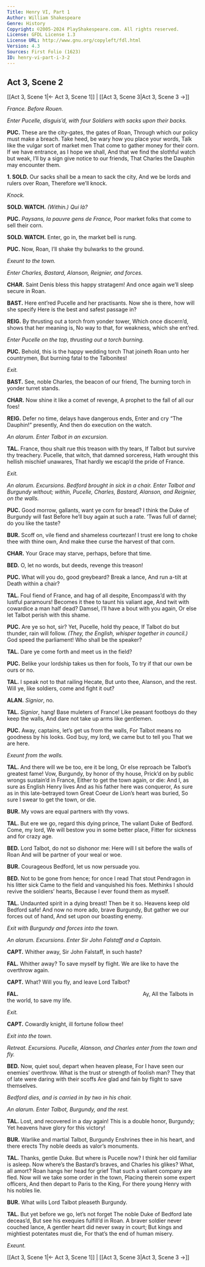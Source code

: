 ```yaml
---
Title: Henry VI, Part 1
Author: William Shakespeare
Genre: History
Copyright: ©2005-2024 PlayShakespeare.com. All rights reserved.
License: GFDL License 1.3
License URL: http://www.gnu.org/copyleft/fdl.html
Version: 4.3
Sources: First Folio (1623)
ID: henry-vi-part-i-3-2
---
```


## Act 3, Scene 2
[[Act 3, Scene 1|← Act 3, Scene 1]] | [[Act 3, Scene 3|Act 3, Scene 3 →]]

*France. Before Rouen.*

*Enter Pucelle, disguis’d, with four Soldiers with sacks upon their backs.*

**PUC.**
These are the city-gates, the gates of Roan,
Through which our policy must make a breach.
Take heed, be wary how you place your words,
Talk like the vulgar sort of market men
That come to gather money for their corn.
If we have entrance, as I hope we shall,
And that we find the slothful watch but weak,
I’ll by a sign give notice to our friends,
That Charles the Dauphin may encounter them.

**1. SOLD.**
Our sacks shall be a mean to sack the city,
And we be lords and rulers over Roan,
Therefore we’ll knock.

*Knock.*

**SOLD. WATCH.**
*(Within.)*
*Qui là?*

**PUC.**
*Paysans, la pauvre gens de France,*
Poor market folks that come to sell their corn.

**SOLD. WATCH.**
Enter, go in, the market bell is rung.

**PUC.**
Now, Roan, I’ll shake thy bulwarks to the ground.

*Exeunt to the town.*

*Enter Charles, Bastard, Alanson, Reignier, and forces.*

**CHAR.**
Saint Denis bless this happy stratagem!
And once again we’ll sleep secure in Roan.

**BAST.**
Here ent’red Pucelle and her practisants.
Now she is there, how will she specify
Here is the best and safest passage in?

**REIG.**
By thrusting out a torch from yonder tower,
Which once discern’d, shows that her meaning is,
No way to that, for weakness, which she ent’red.

*Enter Pucelle on the top, thrusting out a torch burning.*

**PUC.**
Behold, this is the happy wedding torch
That joineth Roan unto her countrymen,
But burning fatal to the Talbonites!

*Exit.*

**BAST.**
See, noble Charles, the beacon of our friend,
The burning torch in yonder turret stands.

**CHAR.**
Now shine it like a comet of revenge,
A prophet to the fall of all our foes!

**REIG.**
Defer no time, delays have dangerous ends,
Enter and cry “The Dauphin!” presently,
And then do execution on the watch.

*An alarum. Enter Talbot in an excursion.*

**TAL.**
France, thou shalt rue this treason with thy tears,
If Talbot but survive thy treachery.
Pucelle, that witch, that damned sorceress,
Hath wrought this hellish mischief unawares,
That hardly we escap’d the pride of France.

*Exit.*

*An alarum. Excursions. Bedford brought in sick in a chair. Enter Talbot and Burgundy without; within, Pucelle, Charles, Bastard, Alanson, and Reignier, on the walls.*

**PUC.**
Good morrow, gallants, want ye corn for bread?
I think the Duke of Burgundy will fast
Before he’ll buy again at such a rate.
’Twas full of darnel; do you like the taste?

**BUR.**
Scoff on, vile fiend and shameless courtezan!
I trust ere long to choke thee with thine own,
And make thee curse the harvest of that corn.

**CHAR.**
Your Grace may starve, perhaps, before that time.

**BED.**
O, let no words, but deeds, revenge this treason!

**PUC.**
What will you do, good greybeard? Break a lance,
And run a-tilt at Death within a chair?

**TAL.**
Foul fiend of France, and hag of all despite,
Encompass’d with thy lustful paramours!
Becomes it thee to taunt his valiant age,
And twit with cowardice a man half dead?
Damsel, I’ll have a bout with you again,
Or else let Talbot perish with this shame.

**PUC.**
Are ye so hot, sir? Yet, Pucelle, hold thy peace,
If Talbot do but thunder, rain will follow.
*(They, the English, whisper together in council.)*
God speed the parliament! Who shall be the speaker?

**TAL.**
Dare ye come forth and meet us in the field?

**PUC.**
Belike your lordship takes us then for fools,
To try if that our own be ours or no.

**TAL.**
I speak not to that railing Hecate,
But unto thee, Alanson, and the rest.
Will ye, like soldiers, come and fight it out?

**ALAN.**
*Signior*, no.

**TAL.**
*Signior*, hang! Base muleters of France!
Like peasant footboys do they keep the walls,
And dare not take up arms like gentlemen.

**PUC.**
Away, captains, let’s get us from the walls,
For Talbot means no goodness by his looks.
God buy, my lord, we came but to tell you
That we are here.

*Exeunt from the walls.*

**TAL.**
And there will we be too, ere it be long,
Or else reproach be Talbot’s greatest fame!
Vow, Burgundy, by honor of thy house,
Prick’d on by public wrongs sustain’d in France,
Either to get the town again, or die:
And I, as sure as English Henry lives
And as his father here was conqueror,
As sure as in this late-betrayed town
Great Coeur de Lion’s heart was buried,
So sure I swear to get the town, or die.

**BUR.**
My vows are equal partners with thy vows.

**TAL.**
But ere we go, regard this dying prince,
The valiant Duke of Bedford. Come, my lord,
We will bestow you in some better place,
Fitter for sickness and for crazy age.

**BED.**
Lord Talbot, do not so dishonor me:
Here will I sit before the walls of Roan
And will be partner of your weal or woe.

**BUR.**
Courageous Bedford, let us now persuade you.

**BED.**
Not to be gone from hence; for once I read
That stout Pendragon in his litter sick
Came to the field and vanquished his foes.
Methinks I should revive the soldiers’ hearts,
Because I ever found them as myself.

**TAL.**
Undaunted spirit in a dying breast!
Then be it so. Heavens keep old Bedford safe!
And now no more ado, brave Burgundy,
But gather we our forces out of hand,
And set upon our boasting enemy.

*Exit with Burgundy and forces into the town.*

*An alarum. Excursions. Enter Sir John Falstaff and a Captain.*

**CAPT.**
Whither away, Sir John Falstaff, in such haste?

**FAL.**
Whither away? To save myself by flight.
We are like to have the overthrow again.

**CAPT.**
What? Will you fly, and leave Lord Talbot?

**FAL.**
                       Ay,
All the Talbots in the world, to save my life.

*Exit.*

**CAPT.**
Cowardly knight, ill fortune follow thee!

*Exit into the town.*

*Retreat. Excursions. Pucelle, Alanson, and Charles enter from the town and fly.*

**BED.**
Now, quiet soul, depart when heaven please,
For I have seen our enemies’ overthrow.
What is the trust or strength of foolish man?
They that of late were daring with their scoffs
Are glad and fain by flight to save themselves.

*Bedford dies, and is carried in by two in his chair.*

*An alarum. Enter Talbot, Burgundy, and the rest.*

**TAL.**
Lost, and recovered in a day again!
This is a double honor, Burgundy;
Yet heavens have glory for this victory!

**BUR.**
Warlike and martial Talbot, Burgundy
Enshrines thee in his heart, and there erects
Thy noble deeds as valor’s monuments.

**TAL.**
Thanks, gentle Duke. But where is Pucelle now?
I think her old familiar is asleep.
Now where’s the Bastard’s braves, and Charles his glikes?
What, all amort? Roan hangs her head for grief
That such a valiant company are fled.
Now will we take some order in the town,
Placing therein some expert officers,
And then depart to Paris to the King,
For there young Henry with his nobles lie.

**BUR.**
What wills Lord Talbot pleaseth Burgundy.

**TAL.**
But yet before we go, let’s not forget
The noble Duke of Bedford late deceas’d,
But see his exequies fulfill’d in Roan.
A braver soldier never couched lance,
A gentler heart did never sway in court;
But kings and mightiest potentates must die,
For that’s the end of human misery.

*Exeunt.*

[[Act 3, Scene 1|← Act 3, Scene 1]] | [[Act 3, Scene 3|Act 3, Scene 3 →]]